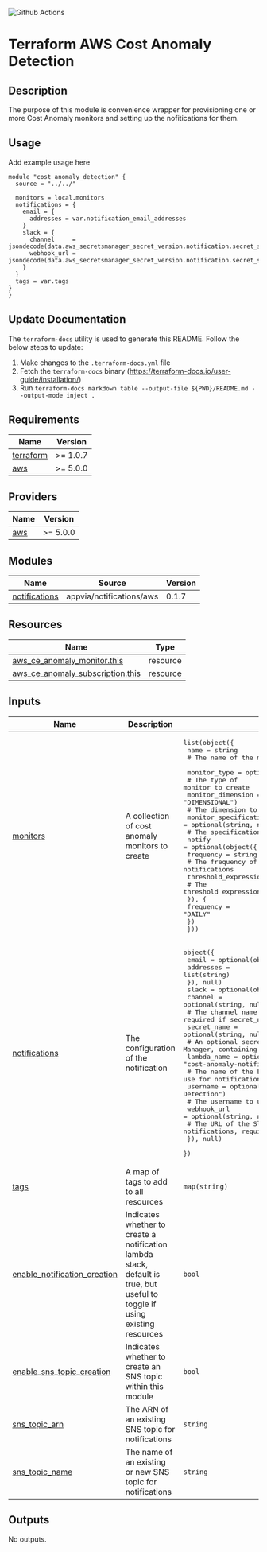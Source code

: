 ![Github Actions](../../actions/workflows/terraform.yml/badge.svg)

# Terraform AWS Cost Anomaly Detection

## Description

The purpose of this module is convenience wrapper for provisioning one or more Cost Anomaly monitors and setting up the nofitications for them.

## Usage

Add example usage here

```hcl
module "cost_anomaly_detection" {
  source = "../../"

  monitors = local.monitors
  notifications = {
    email = {
      addresses = var.notification_email_addresses
    }
    slack = {
      channel     = jsondecode(data.aws_secretsmanager_secret_version.notification.secret_string).channel
      webhook_url = jsondecode(data.aws_secretsmanager_secret_version.notification.secret_string).webhook_url
    }
  }
  tags = var.tags
}
}
```

## Update Documentation

The `terraform-docs` utility is used to generate this README. Follow the below steps to update:

1. Make changes to the `.terraform-docs.yml` file
2. Fetch the `terraform-docs` binary (https://terraform-docs.io/user-guide/installation/)
3. Run `terraform-docs markdown table --output-file ${PWD}/README.md --output-mode inject .`

<!-- BEGIN_TF_DOCS -->
## Requirements

| Name | Version |
|------|---------|
| <a name="requirement_terraform"></a> [terraform](#requirement\_terraform) | >= 1.0.7 |
| <a name="requirement_aws"></a> [aws](#requirement\_aws) | >= 5.0.0 |

## Providers

| Name | Version |
|------|---------|
| <a name="provider_aws"></a> [aws](#provider\_aws) | >= 5.0.0 |

## Modules

| Name | Source | Version |
|------|--------|---------|
| <a name="module_notifications"></a> [notifications](#module\_notifications) | appvia/notifications/aws | 0.1.7 |

## Resources

| Name | Type |
|------|------|
| [aws_ce_anomaly_monitor.this](https://registry.terraform.io/providers/hashicorp/aws/latest/docs/resources/ce_anomaly_monitor) | resource |
| [aws_ce_anomaly_subscription.this](https://registry.terraform.io/providers/hashicorp/aws/latest/docs/resources/ce_anomaly_subscription) | resource |

## Inputs

| Name | Description | Type | Default | Required |
|------|-------------|------|---------|:--------:|
| <a name="input_monitors"></a> [monitors](#input\_monitors) | A collection of cost anomaly monitors to create | <pre>list(object({<br>    name = string<br>    # The name of the monitor <br>    monitor_type = optional(string, "DIMENSIONAL")<br>    # The type of monitor to create <br>    monitor_dimension = optional(string, "DIMENSIONAL")<br>    # The dimension to monitor<br>    monitor_specification = optional(string, null)<br>    # The specification to monitor <br>    notify = optional(object({<br>      frequency = string<br>      # The frequency of notifications<br>      threshold_expression = optional(any, null)<br>      # The threshold expression to use for notifications<br>      }), {<br>      frequency = "DAILY"<br>    })<br>  }))</pre> | n/a | yes |
| <a name="input_notifications"></a> [notifications](#input\_notifications) | The configuration of the notification | <pre>object({<br>    email = optional(object({<br>      addresses = list(string)<br>    }), null)<br>    slack = optional(object({<br>      channel = optional(string, null)<br>      # The channel name for notifications, required if secret_name is not provided<br>      secret_name = optional(string, null)<br>      # An optional secret name in the AWS Secrets Manager, containing this information <br>      lambda_name = optional(string, "cost-anomaly-notification")<br>      # The name of the Lambda function to use for notifications <br>      username = optional(string, "AWS Cost Anomaly Detection")<br>      # The username to use for notifications<br>      webhook_url = optional(string, null)<br>      # The URL of the Slack webhook to use for notifications, required if secret_name is not provided<br>    }), null)<br>  })</pre> | n/a | yes |
| <a name="input_tags"></a> [tags](#input\_tags) | A map of tags to add to all resources | `map(string)` | n/a | yes |
| <a name="input_enable_notification_creation"></a> [enable\_notification\_creation](#input\_enable\_notification\_creation) | Indicates whether to create a notification lambda stack, default is true, but useful to toggle if using existing resources | `bool` | `true` | no |
| <a name="input_enable_sns_topic_creation"></a> [enable\_sns\_topic\_creation](#input\_enable\_sns\_topic\_creation) | Indicates whether to create an SNS topic within this module | `bool` | `true` | no |
| <a name="input_sns_topic_arn"></a> [sns\_topic\_arn](#input\_sns\_topic\_arn) | The ARN of an existing SNS topic for notifications | `string` | `null` | no |
| <a name="input_sns_topic_name"></a> [sns\_topic\_name](#input\_sns\_topic\_name) | The name of an existing or new SNS topic  for notifications | `string` | `"cost-anomaly-notifications"` | no |

## Outputs

No outputs.
<!-- END_TF_DOCS -->

